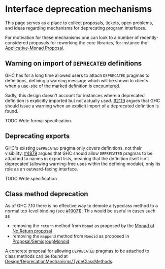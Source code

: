 # Interface deprecation mechanisms



This page serves as a place to collect proposals, tickets, open problems, and ideas regarding mechanisms for deprecating program interfaces.



For motivation for these mechanisms one can look to a number of recently-considered proposals for reworking the core libraries, for instance the [
Applicative-Monad Proposal](https://wiki.haskell.org/Functor-Applicative-Monad_Proposal#Future-proofing_current_code).


## Warning on import of `DEPRECATED` definitions



GHC has for a long time allowed users to attach `DEPRECATED` pragmas to definitions, defining a warning message which will be shown to clients when a use-site of the marked definition is encountered.



Sadly, this design doesn't account for instances where a deprecated definition is explicitly imported but not actually *used*. [\#2119](https://gitlab.staging.haskell.org/ghc/ghc/issues/2119) argues that GHC should issue a warning when an explicit import of a deprecated definition is found.



TODO Write formal specification.


## Deprecating exports



GHC's existing `DEPRECATED` pragma only covers definitions, not their visibility. [\#4879](https://gitlab.staging.haskell.org/ghc/ghc/issues/4879) argues that GHC should allow `DEPRECATED` pragmas to be attached to names in export lists, meaning that the definition itself isn't deprecated (allowing warning-free uses within the defining module), only its role as an outward-facing interface.



TODO Write specification


## Class method deprecation



As of GHC 7.10 there is no effective way to demote a typeclass method to a normal top-level binding (see [\#10071](https://gitlab.staging.haskell.org/ghc/ghc/issues/10071)). This would be useful in cases such as


- removing the `return` method from `Monad` as proposed by the [
  Monad of No Return proposal](https://mail.haskell.org/pipermail/libraries/2015-September/026121.html)
- removing the `mappend` method from `Monoid` as proposed in [Proposal/SemigroupMonoid](proposal/semigroup-monoid)


A concrete proposal for allowing `DEPRECATED` pragmas to be attached to class methods can be found at [Design/DeprecationMechanisms/TypeClassMethods](design/deprecation-mechanisms/type-class-methods).



